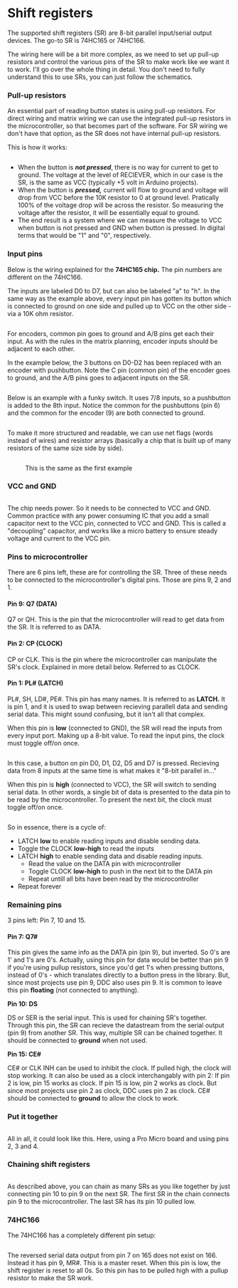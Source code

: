 # Shift registers

The supported shift registers (SR) are 8-bit parallel input/serial output devices. The go-to SR is 74HC165 or 74HC166.&#x20;

The wiring here will be a bit more complex, as we need to set up pull-up resistors and control the various pins of the SR to make work like we want it to work. I'll go over the whole thing in detail. You don't need to fully understand this to use SRs, you can just follow the schematics.

### Pull-up resistors

An essential part of reading button states is using pull-up resistors. For direct wiring and matrix wiring we can use the integrated pull-up resistors in the microcontroller, so that becomes part of the software. For SR wiring we don't have that option, as the SR does not have internal pull-up resistors.&#x20;

This is how it works:

<figure><img src="../../.gitbook/assets/image (17) (1).png" alt=""><figcaption></figcaption></figure>

* When the button is _**not pressed**_, there is no way for current to get to ground. The voltage at the level of RECIEVER, which in our case is the SR, is the same as VCC (typically +5 volt in Arduino projects).&#x20;
* When the button is _**pressed,**_ current will flow to ground and voltage will drop from VCC before the 10K resistor to 0 at ground level. Pratically 100% of the voltage drop will be across the resistor. So measuring the voltage after the resistor, it will be essentially equal to ground.&#x20;
* The end result is a system where we can measure the voltage to VCC when button is not pressed and GND when button is pressed. In digital terms that would be "1" and "0", respectively.&#x20;

### Input pins

Below is the wiring explained for the **74HC165 chip.** The pin numbers are different on the 74HC166.

&#x20;The inputs are labeled D0 to D7, but can also be labeled "a" to "h". In the same way as the example above, every input pin has gotten its button which is connected to ground on one side and pulled up to VCC on the other side - via a 10K ohm resistor.&#x20;

<figure><img src="../../.gitbook/assets/image (15).png" alt=""><figcaption></figcaption></figure>

For encoders, common pin goes to ground and A/B pins get each their input. As with the rules in the matrix planning, encoder inputs should be adjacent to each other.

In the example below, the 3 buttons on D0-D2 has been replaced with an encoder with pushbutton. Note the C pin (common pin) of the encoder goes to ground, and the A/B pins goes to adjacent inputs on the SR.

<figure><img src="../../.gitbook/assets/image (30).png" alt=""><figcaption></figcaption></figure>

Below is an example with a funky switch. It uses 7/8 inputs, so a pushbutton is added to the 8th input. Notice the common for the pushbuttons (pin 6) and the common for the encoder (9) are both connected to ground.&#x20;

<figure><img src="../../.gitbook/assets/image (7).png" alt=""><figcaption></figcaption></figure>

To make it more structured and readable, we can use net flags (words instead of wires) and resistor arrays (basically a chip that is built up of many resistors of the same size side by side).

<figure><img src="../../.gitbook/assets/image (24) (1).png" alt=""><figcaption><p>This is the same as the first example</p></figcaption></figure>

### VCC and GND

<figure><img src="../../.gitbook/assets/image (16).png" alt=""><figcaption></figcaption></figure>

The chip needs power. So it needs to be connected to VCC and GND. Common practice with any power consuming IC that you add a small capacitor next to the VCC pin, connected to VCC and GND. This is called a "decoupling" capacitor, and works like a micro battery to ensure steady voltage and current to the VCC pin.&#x20;

### Pins to microcontroller

There are 6 pins left, these are for controlling the SR. Three of these needs to be connected to the microcontroller's digital pins. Those are pins 9, 2 and 1.

#### Pin 9: Q7 (DATA)

Q7 or QH. This is the pin that the microcontroller will read to get data from the SR.  It is referred to as DATA.&#x20;

#### Pin 2: CP (CLOCK)

CP or CLK. This is the pin where the microcontroller can manipulate the SR's clock. Explained in more detail below. Referred to as CLOCK.&#x20;

#### **Pin 1: PL# (LATCH)**

PL#, SH, LD#, PE#. This pin has many names. It is referred to as **LATCH.** It is pin 1, and it is used to swap between recieving parallell data and sending serial data. This might sound confusing, but it isn't all that complex.&#x20;

When this pin is **low** (connected to GND), the SR will read the inputs from every input port. Making up a 8-bit value. To read the input pins, the clock must toggle off/on once.

<figure><img src="../../.gitbook/assets/image (1) (1) (1).png" alt=""><figcaption></figcaption></figure>

In this case, a button on pin D0, D1, D2, D5 and D7 is pressed. Recieving data from 8 inputs at the same time is what makes it "8-bit parallel in..."

When this pin is **high** (connected to VCC), the SR will switch to sending serial data. In other words, a single bit of data is presented to the data pin to be read by the microcontroller. To present the next bit, the clock must toggle off/on once.&#x20;

<figure><img src="../../.gitbook/assets/image (21) (1).png" alt=""><figcaption></figcaption></figure>

So in essence, there is a cycle of:

* LATCH **low** to enable reading inputs and disable sending data.
* Toggle the CLOCK **low-high** to read the inputs
* LATCH **high** to enable sending data and disable reading inputs.
  * Read the value on the DATA pin with microcontroller
  * Toggle CLOCK **low-high** to push in the next bit to the DATA pin
  * Repeat untill all bits have been read by the microcontroller
* Repeat forever

### Remaining pins

3 pins left: Pin 7, 10 and 15.

#### **Pin 7: Q7#**&#x20;

This pin gives the same info as the DATA pin (pin 9), but inverted. So 0's are 1' and 1's are 0's. Actually, using this pin for data would be better than pin 9 if you're using pullup resistors, since you'd get 1's when pressing buttons, instead of 0's - which translates directly to a button press in the library. But, since most projects use pin 9, DDC also uses pin 9. It is common to leave this pin **floating** (not connected to anything).

**Pin 10: DS**

DS or SER is the serial input. This is used for chaining SR's together. Through this pin, the SR can recieve the datastream from the serial output (pin 9) from another SR. This way, multiple SR can be chained together. It should be connected to **ground** when not used.

**Pin 15: CE#**&#x20;

CE# or CLK INH can be used to inhibit the clock. If pulled high, the clock will stop working. It can also be used as a clock interchangably with pin 2: If pin 2 is low, pin 15 works as clock. If pin 15 is low, pin 2 works as clock. But since most projects use pin 2 as clock, DDC uses pin 2 as clock. CE# should be connected to **ground** to allow the clock to work.&#x20;

### Put it together

<figure><img src="../../.gitbook/assets/image (28).png" alt=""><figcaption></figcaption></figure>

All in all, it could look like this. Here, using a Pro Micro board and using pins 2, 3 and 4.&#x20;

### Chaining shift registers

<figure><img src="../../.gitbook/assets/image (32).png" alt=""><figcaption></figcaption></figure>

As described above, you can chain as many SRs as you like together by just connecting pin 10 to pin 9 on the next SR. The first SR in the chain connects pin 9 to the microcontroller. The last SR has its pin 10 pulled low.&#x20;

### 74HC166

The 74HC166 has a completely different pin setup:

<figure><img src="../../.gitbook/assets/image (2) (5).png" alt=""><figcaption></figcaption></figure>

The reversed serial data output from pin 7 on 165 does not exist on 166. Instead it has pin 9, MR#. This is a master reset. When this pin is low, the shift register is reset to all 0s. So this pin has to be pulled high with a pullup resistor to make the SR work.&#x20;
